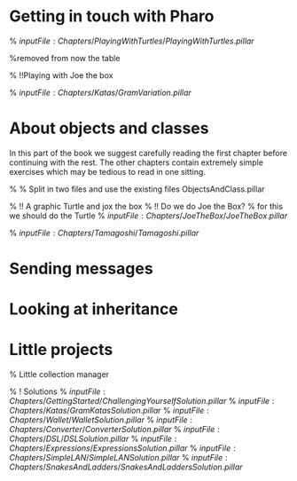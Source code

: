 <!inputFile|path=Chapters/Introduction/Introduction.md!># Getting in touch with Pharo% ${inputFile:Chapters/PlayingWithTurtles/PlayingWithTurtles.pillar}$<!inputFile|path=Chapters/GettingStarted/GettingStarted.md!>%removed from now the table<!inputFile|path=Chapters/GettingStarted/ChallengingYourself.md!>% !!Playing with Joe the box<!inputFile|path=Chapters/Counter/Counter.md!><!inputFile|path=Chapters/Tests/Tests.md!><!inputFile|path=Chapters/Katas/GramKatas.md!>% ${inputFile:Chapters/Katas/GramVariation.pillar}$ # About objects and classesIn this part of the book we suggest carefully reading the first chapter before continuing with the rest.The other chapters contain extremely simple exercises which may be tedious to read in one sitting.<!inputFile|path=Chapters/OOPNutshell/OOPNutshell.md!>% % Split in two files and use the existing files ObjectsAndClass.pillar %  !! A graphic Turtle and jox the box%  !! Do we do Joe the Box?%  for this we should do the Turtle%  ${inputFile:Chapters/JoeTheBox/JoeTheBox.pillar}$<!inputFile|path=Chapters/Converter/Converter.md!><!inputFile|path=Chapters/Wallet/Wallet.md!>% ${inputFile:Chapters/Tamagoshi/Tamagoshi.pillar}$<!inputFile|path=Chapters/DSL/DSL.md!># Sending messages<!inputFile|path=Chapters/MessageSending/MessageSending.md!># Looking at inheritance<!inputFile|path=Chapters/Inheritance/Inheritance.md!><!inputFile|path=Chapters/Inheritance/Extending.md!><!inputFile|path=Chapters/Expressions/Expressions.md!># Little projects<!inputFile|path=Chapters/SimpleLAN/SimpleLAN.md!><!inputFile|path=Chapters/SnakesAndLadders/SnakesAndLadders.md!><!inputFile|path=Chapters/TinyChat/TinyChat.md!>%  Little collection manager% ! Solutions% ${inputFile:Chapters/GettingStarted/ChallengingYourselfSolution.pillar}$% ${inputFile:Chapters/Katas/GramKatasSolution.pillar}$ % ${inputFile:Chapters/Wallet/WalletSolution.pillar}$% ${inputFile:Chapters/Converter/ConverterSolution.pillar}$% ${inputFile:Chapters/DSL/DSLSolution.pillar}$% ${inputFile:Chapters/Expressions/ExpressionsSolution.pillar}$% ${inputFile:Chapters/SimpleLAN/SimpleLANSolution.pillar}$% ${inputFile:Chapters/SnakesAndLadders/SnakesAndLaddersSolution.pillar}$